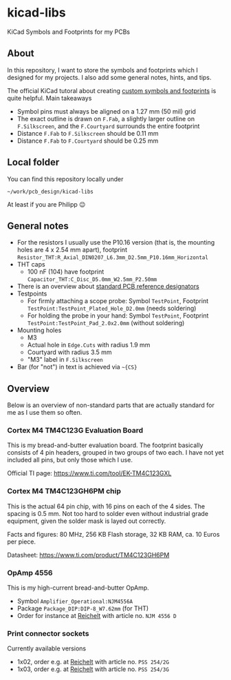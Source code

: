 # kicad-libs
KiCad Symbols and Footprints for my PCBs

## About

In this repository, I want to store the symbols and footprints
which I designed for my projects.
I also add some general notes, hints, and tips.

The official KiCad tutoral about creating [custom symbols and footprints](https://docs.kicad.org/8.0/en/getting_started_in_kicad/getting_started_in_kicad.html#tutorial_part_4_custom_symbols_and_footprints)
is quite helpful.
Main takeaways
  * Symbol pins must always be aligned on a 1.27 mm (50 mil) grid
  * The exact outline is drawn on `F.Fab`, a slightly larger outline
    on `F.Silkscreen`, and the `F.Courtyard` surrounds the entire footprint
  * Distance `F.Fab` to `F.Silkscreen` should be 0.11 mm
  * Distance `F.Fab` to `F.Courtyard` should be 0.25 mm


## Local folder

You can find this repository locally under
```
~/work/pcb_design/kicad-libs
```

At least if you are Philipp 😉

## General notes

* For the resistors I usually use the P10.16 version (that is, the mounting holes are 4 x 2.54 mm apart),
  footprint `Resistor_THT:R_Axial_DIN0207_L6.3mm_D2.5mm_P10.16mm_Horizontal`
* THT caps
  * 100 nF (104) have footprint `Capacitor_THT:C_Disc_D5.0mm_W2.5mm_P2.50mm`
* There is an overview about [standard PCB reference designators](https://www.ultralibrarian.com/2021/07/07/standard-pcb-reference-designators-to-know-ulc)
* Testpoints
  * For firmly attaching a scope probe: Symbol `TestPoint`, Footprint `TestPoint:TestPoint_Plated_Hole_D2.0mm`
    (needs soldering)
  * For holding the probe in your hand: Symbol `TestPoint`, Footprint `TestPoint:TestPoint_Pad_2.0x2.0mm`
    (without soldering)
* Mounting holes
  * M3
  * Actual hole in `Edge.Cuts` with radius 1.9 mm
  * Courtyard with radius 3.5 mm
  * "M3" label in `F.Silkscreen`
* Bar (for "not") in text is achieved via `~{CS}`

## Overview

Below is an overview of non-standard parts that are actually
standard for me as I use them so often.

### Cortex M4 TM4C123G Evaluation Board

This is my bread-and-butter evaluation board.
The footprint basically consists of 4 pin headers,
grouped in two groups of two each.
I have not yet included all pins, but only those
which I use.

Official TI page:
https://www.ti.com/tool/EK-TM4C123GXL

### Cortex M4 TM4C123GH6PM chip

This is the actual 64 pin chip, with 16 pins on each of the 4 sides.
The spacing is 0.5 mm.
Not too hard to solder even without industrial grade equipment,
given the solder mask is layed out correctly.

Facts and figures: 80 MHz, 256 KB Flash storage, 32 KB RAM, ca. 10 Euros per piece.

Datasheet:
https://www.ti.com/product/TM4C123GH6PM

### OpAmp 4556

This is my high-current bread-and-butter OpAmp.

* Symbol `Amplifier_Operational:NJM4556A`
* Package `Package_DIP:DIP-8_W7.62mm` (for THT)
* Order for instance at [Reichelt](https://www.reichelt.de/operationsverstaerker-2-fach-dip-8-njm-4556-d-p13470.html?search=NJM+4556+D) with article no. `NJM 4556 D`

### Print connector sockets

Currently available versions
* 1x02, order e.g. at [Reichelt](https://www.reichelt.de/printstecker-einzelstecker-gerade-2-polig-pss-254-2g-p14907.html?search=PSS+254%2F2G) with article no. `PSS 254/2G`
* 1x03, order e.g. at [Reichelt](https://www.reichelt.de/printstecker-einzelstecker-gerade-3-polig-pss-254-3g-p14462.html?&trstct=pos_0&nbc=1) with article no. `PSS 254/3G`

